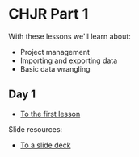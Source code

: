 # CHJR Part 1

With these lessons we'll learn about:

- Project management
- Importing and exporting data
- Basic data wrangling

## Day 1

- [To the first lesson](https://critmcdonald.github.io/chjr-part1/lesson-day1-01-intro.html)

Slide resources:

- [To a slide deck](https://critmcdonald.github.io/chj-part1/slides/sd1-01-intro.html)

